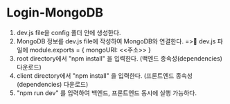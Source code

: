 # Login-MongoDB

1. dev.js file을 config 폴더 안에 생성한다.
2. MongoDB 정보를 dev.js file에 작성하여 MongoDB와 연결한다.
 =>🏼 dev.js 파일에 module.exports = { mongoURI: <<주소>> } 
3. root directory에서 "npm install" 을 입력한다. (백엔드 종속성(dependencies) 다운로드)
4. client directory에서 "npm install" 을 입력한다. (프론트엔드 종속성(dependencies) 다운로드)
5. "npm run dev" 를 입력하여 백엔드, 프론트엔드 동시에 실행 가능하다.
